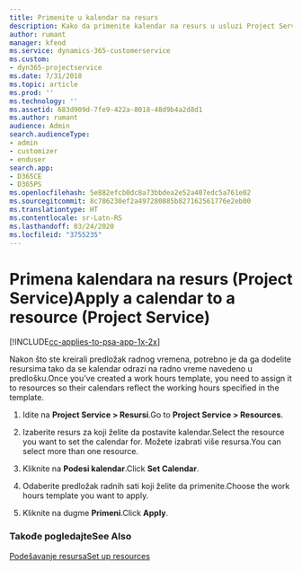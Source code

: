 ```yaml
---
title: Primenite u kalendar na resurs
description: Kako da primenite kalendar na resurs u usluzi Project Service
author: rumant
manager: kfend
ms.service: dynamics-365-customerservice
ms.custom:
- dyn365-projectservice
ms.date: 7/31/2018
ms.topic: article
ms.prod: ''
ms.technology: ''
ms.assetid: 683d909d-7fe9-422a-8018-48d9b4a2d8d1
ms.author: rumant
audience: Admin
search.audienceType:
- admin
- customizer
- enduser
search.app:
- D365CE
- D365PS
ms.openlocfilehash: 5e882efcb0dc8a73bbdea2e52a407edc5a761e02
ms.sourcegitcommit: 8c786230ef2a497280885b827162561776e2eb00
ms.translationtype: HT
ms.contentlocale: sr-Latn-RS
ms.lasthandoff: 03/24/2020
ms.locfileid: "3755235"
---
```

# <a name="apply-a-calendar-to-a-resource-project-service"></a><span data-ttu-id="c98f2-103">Primena kalendara na resurs (Project Service)</span><span class="sxs-lookup"><span data-stu-id="c98f2-103">Apply a calendar to a resource (Project Service)</span></span>

[!INCLUDE[cc-applies-to-psa-app-1x-2x](../includes/cc-applies-to-psa-app-1x-2x.md)]

<span data-ttu-id="c98f2-104">Nakon što ste kreirali predložak radnog vremena, potrebno je da ga dodelite resursima tako da se kalendar odrazi na radno vreme navedeno u predlošku.</span><span class="sxs-lookup"><span data-stu-id="c98f2-104">Once you’ve created a work hours template, you need to assign it to resources so their calendars reflect the working hours specified in the template.</span></span>  
  
1.  <span data-ttu-id="c98f2-105">Idite na **Project Service > Resursi**.</span><span class="sxs-lookup"><span data-stu-id="c98f2-105">Go to **Project Service > Resources**.</span></span>  
  
2.  <span data-ttu-id="c98f2-106">Izaberite resurs za koji želite da postavite kalendar.</span><span class="sxs-lookup"><span data-stu-id="c98f2-106">Select the resource you want to set the calendar for.</span></span> <span data-ttu-id="c98f2-107">Možete izabrati više resursa.</span><span class="sxs-lookup"><span data-stu-id="c98f2-107">You can select more than one resource.</span></span>  
  
3.  <span data-ttu-id="c98f2-108">Kliknite na **Podesi kalendar**.</span><span class="sxs-lookup"><span data-stu-id="c98f2-108">Click **Set Calendar**.</span></span>  
  
4.  <span data-ttu-id="c98f2-109">Odaberite predložak radnih sati koji želite da primenite.</span><span class="sxs-lookup"><span data-stu-id="c98f2-109">Choose the work hours template you want to apply.</span></span>  
  
5.  <span data-ttu-id="c98f2-110">Kliknite na dugme **Primeni**.</span><span class="sxs-lookup"><span data-stu-id="c98f2-110">Click **Apply**.</span></span>  
  
### <a name="see-also"></a><span data-ttu-id="c98f2-111">Takođe pogledajte</span><span class="sxs-lookup"><span data-stu-id="c98f2-111">See Also</span></span>  
 [<span data-ttu-id="c98f2-112">Podešavanje resursa</span><span class="sxs-lookup"><span data-stu-id="c98f2-112">Set up resources</span></span>](../project-service/set-up-resources.md)
